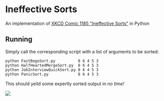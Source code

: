 # Ineffective Sorts

An implementation of [XKCD Comic 1185 "Ineffective Sorts"](http://xkcd.com/1185/) in Python

## Running

Simply call the corresponding script with a list of arguments to be sorted:

    python FastBogoSort.py          8 6 4 5 3
    python HalfHeartedMergeSort.py  8 6 4 5 3
    python JobInterviewQuickSort.py 8 6 4 5 3
    python PanicSort.py             8 6 4 5 3

This should yeild some expertly sorted output in _no time!_

<img src="http://imgs.xkcd.com/comics/ineffective_sorts.png" />
